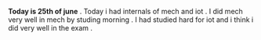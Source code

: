 **Today is 25th of june** . Today i had internals of mech and iot . I did mech very well in mech by studing morning . I had studied hard for iot and i think i did very well in the exam .